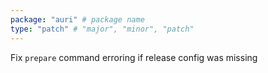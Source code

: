 ```yaml
---
package: "auri" # package name
type: "patch" # "major", "minor", "patch"
---
```


Fix `prepare` command erroring if release config was missing